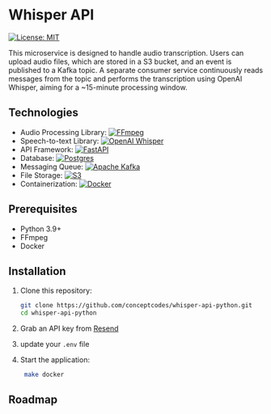 # Whisper API 

[![License: MIT](https://img.shields.io/badge/License-MIT-yellow.svg)](https://opensource.org/licenses/MIT)


This microservice is designed to handle audio transcription. Users can upload audio files, which are stored in a S3 bucket, and an event is published to a Kafka topic. A separate consumer service continuously reads messages from the topic and performs the transcription using OpenAI Whisper, aiming for a ~15-minute processing window.

## Technologies
- Audio Processing Library: [![FFmpeg](https://img.shields.io/badge/FFmpeg-0076B6?style=flat&logo=ffmpeg)](https://ffmpeg.org/)
- Speech-to-text Library: [![OpenAI Whisper](https://img.shields.io/badge/OpenAI-Whisper-blue)](https://github.com/openai/whisper?tab=readme-ov-file#whisper)
- API Framework: [![FastAPI](https://img.shields.io/badge/FastAPI-005571?style=flat&logo=fastapi)](https://fastapi.tiangolo.com/)
- Database: [![Postgres](https://img.shields.io/badge/Postgres-336791?style=flat&logo=postgresql)](https://www.postgresql.org/)
- Messaging Queue: [![Apache Kafka](https://img.shields.io/badge/Apache%20Kafka-231F20?style=flat&logo=apachekafka)](https://kafka.apache.org/)
- File Storage: [![S3](https://img.shields.io/badge/AWS-S3-orange?style=flat&logo=amazonaws)](https://aws.amazon.com/s3/)
- Containerization: [![Docker](https://img.shields.io/badge/Docker-2496ED?style=flat&logo=docker)](https://www.docker.com/)


## Prerequisites
- Python 3.9+
- FFmpeg
- Docker

## Installation

1. Clone this repository:

   ```sh
   git clone https://github.com/conceptcodes/whisper-api-python.git
   cd whisper-api-python
   ```

2. Grab an API key from [Resend](https://resend.com/docs/introduction)

3. update your `.env` file

4. Start the application:

   ```sh
    make docker
   ```


## Roadmap
